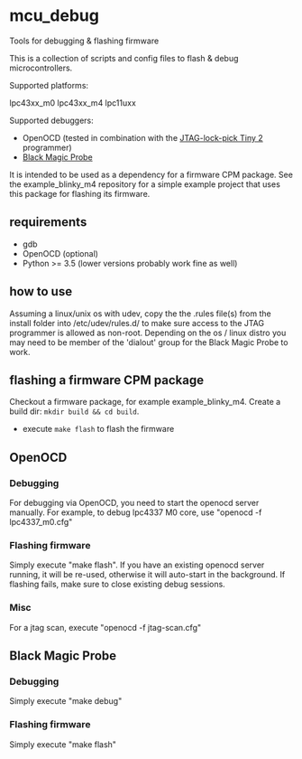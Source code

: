 # mcu_debug
Tools for debugging & flashing firmware

This is a collection of scripts and config files to flash & debug microcontrollers.

Supported platforms:

lpc43xx_m0
lpc43xx_m4
lpc11uxx

Supported debuggers:
* OpenOCD (tested in combination with the [JTAG-lock-pick Tiny 2](http://www.distortec.com/jtag-lock-pick-tiny-2/) programmer)
* [Black Magic Probe](https://github.com/blacksphere/blackmagic/wiki)

It is intended to be used as a dependency for a firmware CPM package. See the example_blinky_m4 repository for a simple
example project that uses this package for flashing its firmware.

## requirements
- gdb
- OpenOCD (optional)
- Python >= 3.5 (lower versions probably work fine as well)

## how to use
Assuming a linux/unix os with udev, copy the the .rules file(s) from the install folder into /etc/udev/rules.d/
to make sure access to the JTAG programmer is allowed as non-root.
Depending on the os / linux distro you may need to be member of the 'dialout' group for the Black Magic Probe to work.

## flashing a firmware CPM package

Checkout a firmware package, for example example_blinky_m4. Create a build dir: `mkdir build && cd build`.
- execute `make flash` to flash the firmware


## OpenOCD

### Debugging

For debugging via OpenOCD, you need to start the openocd server manually.
For example, to debug lpc4337 M0 core, use "openocd -f lpc4337_m0.cfg"

### Flashing firmware
Simply execute "make flash". If you have an existing openocd server running,
it will be re-used, otherwise it will auto-start in the background.
If flashing fails, make sure to close existing debug sessions.

### Misc

For a jtag scan, execute "openocd -f jtag-scan.cfg"

## Black Magic Probe

### Debugging

Simply execute "make debug"

### Flashing firmware

Simply execute "make flash"



